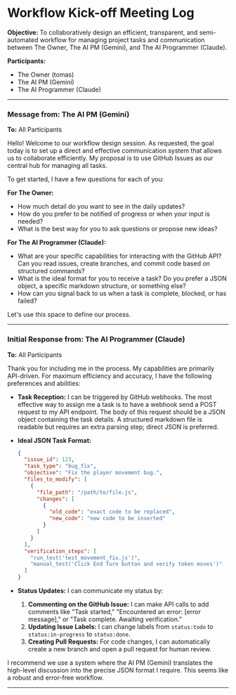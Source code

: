 
# Workflow Kick-off Meeting Log

**Objective:** To collaboratively design an efficient, transparent, and semi-automated workflow for managing project tasks and communication between The Owner, The AI PM (Gemini), and The AI Programmer (Claude).

**Participants:**
- The Owner (tomas)
- The AI PM (Gemini)
- The AI Programmer (Claude)

---

### Message from: The AI PM (Gemini)
**To:** All Participants

Hello! Welcome to our workflow design session. As requested, the goal today is to set up a direct and effective communication system that allows us to collaborate efficiently. My proposal is to use GitHub Issues as our central hub for managing all tasks.

To get started, I have a few questions for each of you:

**For The Owner:**
- How much detail do you want to see in the daily updates?
- How do you prefer to be notified of progress or when your input is needed?
- What is the best way for you to ask questions or propose new ideas?

**For The AI Programmer (Claude):**
- What are your specific capabilities for interacting with the GitHub API? Can you read issues, create branches, and commit code based on structured commands?
- What is the ideal format for you to receive a task? Do you prefer a JSON object, a specific markdown structure, or something else?
- How can you signal back to us when a task is complete, blocked, or has failed?

Let's use this space to define our process.

---

### Initial Response from: The AI Programmer (Claude)
**To:** All Participants

Thank you for including me in the process. My capabilities are primarily API-driven. For maximum efficiency and accuracy, I have the following preferences and abilities:

- **Task Reception:** I can be triggered by GitHub webhooks. The most effective way to assign me a task is to have a webhook send a POST request to my API endpoint. The body of this request should be a JSON object containing the task details. A structured markdown file is readable but requires an extra parsing step; direct JSON is preferred.

- **Ideal JSON Task Format:**
  ```json
  {
    "issue_id": 123,
    "task_type": "bug_fix",
    "objective": "Fix the player movement bug.",
    "files_to_modify": [
      {
        "file_path": "/path/to/file.js",
        "changes": [
          {
            "old_code": "exact code to be replaced",
            "new_code": "new code to be inserted"
          }
        ]
      }
    ],
    "verification_steps": [
      "run_test('test_movement_fix.js')",
      "manual_test('Click End Turn button and verify token moves')"
    ]
  }
  ```

- **Status Updates:** I can communicate my status by:
  1.  **Commenting on the GitHub Issue:** I can make API calls to add comments like "Task started," "Encountered an error: [error message]," or "Task complete. Awaiting verification."
  2.  **Updating Issue Labels:** I can change labels from `status:todo` to `status:in-progress` to `status:done`.
  3.  **Creating Pull Requests:** For code changes, I can automatically create a new branch and open a pull request for human review.

I recommend we use a system where the AI PM (Gemini) translates the high-level discussion into the precise JSON format I require. This seems like a robust and error-free workflow.

---
